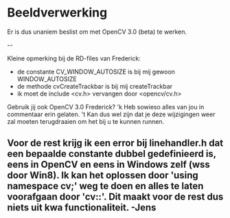 # Beeldverwerking

Er is dus unaniem beslist om met OpenCV 3.0 (beta) te werken.

--

Kleine opmerking bij de RD-files van Frederick:
- de constante CV_WINDOW_AUTOSIZE is bij mij gewoon WINDOW_AUTOSIZE
- de methode cvCreateTrackbar is bij mij createTrackbar
- ik moet de include <cv.h> vervangen door <opencv/cv.h>

Gebruik jij ook OpenCV 3.0 Frederick?
'k Heb sowieso alles van jou in commentaar erin gelaten.
't Kan dus wel zijn dat je deze wijzigingen weer zal moeten terugdraaien
om het bij u te kunnen runnen.

Voor de rest krijg ik een error bij linehandler.h dat een bepaalde constante
dubbel gedefinieerd is, eens in OpenCV en eens in Windows zelf (wss door Win8).
Ik kan het oplossen door 'using namespace cv;' weg te doen
en alles te laten voorafgaan door 'cv::'.
Dit maakt voor de rest dus niets uit kwa functionaliteit.
      -Jens
--

